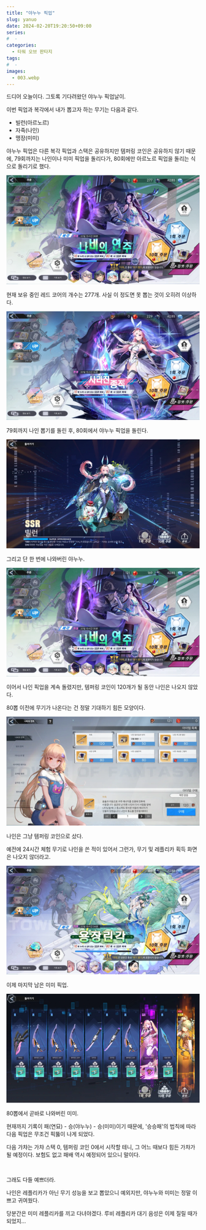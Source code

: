 ```yaml
---
title: "야누누 픽업"
slug: yanuo
date: 2024-02-20T19:20:50+09:00
series:
#  - 
categories:
  - 타워 오브 판타지
tags:
#  - 
images:
  - 003.webp
---
```


드디어 오늘이다. 그토록 기다려왔던 야누누 픽업날이.

이번 픽업과 복각에서 내가 뽑고자 하는 무기는 다음과 같다.

- 빌런(아르노르)
- 자죽(나인)
- 맹장(미미)

야누누 픽업은 다른 복각 픽업과 스택은 공유하지만 템퍼링 코인은 공유하지 않기 때문에, 79회까지는 나인이나 미미 픽업을 돌리다가, 80회에만 아르노르 픽업을 돌리는 식으로 돌리기로 했다.

![](001.webp)

현재 보유 중인 레드 코어의 개수는 277개. 사실 이 정도면 못 뽑는 것이 오히려 이상하다.

![](002.webp)

79회까지 나인 뽑기를 돌린 후, 80회에서 야누누 픽업을 돌린다.

![](003.webp)

그리고 단 한 번에 나와버린 야누누.

![](004.webp)

이어서 나인 픽업을 계속 돌렸지만, 템퍼링 코인이 120개가 될 동안 나인은 나오지 않았다.

80뽑 이전에 무기가 나온다는 건 정말 기대하기 힘든 모양이다.

![](005.webp)

나인은 그냥 템퍼링 코인으로 샀다.

예전에 24시간 체험 무기로 나인을 쓴 적이 있어서 그런가, 무기 및 레플리카 획득 화면은 나오지 않더라고.

![](006.webp)

이제 마지막 남은 미미 픽업.

![](007.webp)

80뽑에서 곧바로 나와버린 미미.

현재까지 기록이 패(연묘) - 승(야누누) - 승(미미)이기 때문에, '승승패'의 법칙에 따라 다음 픽업은 무조건 픽뚫이 나게 되었다.

다음 가챠는 가챠 스택 0, 템퍼링 코인 0에서 시작할 테니, 그 어느 때보다 힘든 가챠가 될 예정이다. 보험도 없고 패배 역시 예정되어 있으니 말이다.

&nbsp;

그래도 다들 예쁘더라.

나인은 레플리카가 아닌 무기 성능을 보고 뽑았으니 예외지만, 야누누와 미미는 정말 이쁘고 귀여웠다.

당분간은 미미 레플리카를 끼고 다녀야겠다. 루비 레플리카 대기 음성은 이제 질릴 때가 되었지...
